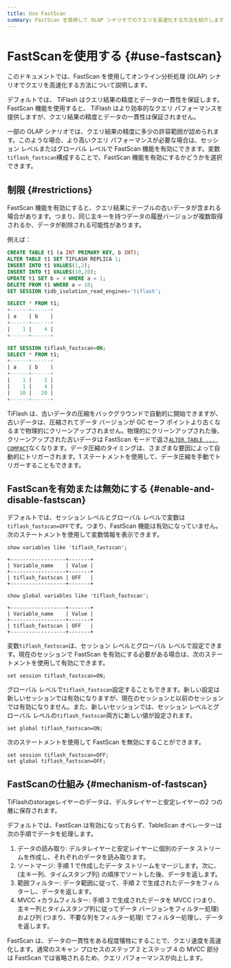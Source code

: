 ```yaml
---
title: Use FastScan
summary: FastScan を使用して OLAP シナリオでのクエリを高速化する方法を紹介します。
---
```


# FastScanを使用する {#use-fastscan}

このドキュメントでは、FastScan を使用してオンライン分析処理 (OLAP) シナリオでクエリを高速化する方法について説明します。

デフォルトでは、 TiFlash はクエリ結果の精度とデータの一貫性を保証します。FastScan 機能を使用すると、 TiFlash はより効率的なクエリ パフォーマンスを提供しますが、クエリ結果の精度とデータの一貫性は保証されません。

一部の OLAP シナリオでは、クエリ結果の精度に多少の許容範囲が認められます。このような場合、より高いクエリ パフォーマンスが必要な場合は、セッション レベルまたはグローバル レベルで FastScan 機能を有効にできます。変数`tiflash_fastscan`構成することで、FastScan 機能を有効にするかどうかを選択できます。

## 制限 {#restrictions}

FastScan 機能を有効にすると、クエリ結果にテーブルの古いデータが含まれる場合があります。つまり、同じ主キーを持つデータの履歴バージョンが複数取得されるか、データが削除される可能性があります。

例えば：

```sql
CREATE TABLE t1 (a INT PRIMARY KEY, b INT);
ALTER TABLE t1 SET TIFLASH REPLICA 1;
INSERT INTO t1 VALUES(1,2);
INSERT INTO t1 VALUES(10,20);
UPDATE t1 SET b = 4 WHERE a = 1;
DELETE FROM t1 WHERE a = 10;
SET SESSION tidb_isolation_read_engines='tiflash';

SELECT * FROM t1;
+------+------+
| a    | b    |
+------+------+
|    1 |    4 |
+------+------+

SET SESSION tiflash_fastscan=ON;
SELECT * FROM t1;
+------+------+
| a    | b    |
+------+------+
|    1 |    2 |
|    1 |    4 |
|   10 |   20 |
+------+------+
```

TiFlash は、古いデータの圧縮をバックグラウンドで自動的に開始できますが、古いデータは、圧縮されてデータ バージョンが GC セーフ ポイントより古くなるまで物理的にクリーンアップされません。物理的にクリーンアップされた後、クリーンアップされた古いデータは FastScan モードで返さ[`ALTER TABLE ... COMPACT`](/sql-statements/sql-statement-alter-table-compact.md)なくなります。データ圧縮のタイミングは、さまざまな要因によって自動的にトリガーされます。1 ステートメントを使用して、データ圧縮を手動でトリガーすることもできます。

## FastScanを有効または無効にする {#enable-and-disable-fastscan}

デフォルトでは、セッション レベルとグローバル レベルで変数は`tiflash_fastscan=OFF`です。つまり、FastScan 機能は有効になっていません。次のステートメントを使用して変数情報を表示できます。

    show variables like 'tiflash_fastscan';

    +------------------+-------+
    | Variable_name    | Value |
    +------------------+-------+
    | tiflash_fastscan | OFF   |
    +------------------+-------+

<!---->

    show global variables like 'tiflash_fastscan';

    +------------------+-------+
    | Variable_name    | Value |
    +------------------+-------+
    | tiflash_fastscan | OFF   |
    +------------------+-------+

変数`tiflash_fastscan`は、セッション レベルとグローバル レベルで設定できます。現在のセッションで FastScan を有効にする必要がある場合は、次のステートメントを使用して有効にできます。

    set session tiflash_fastscan=ON;

グローバル レベルで`tiflash_fastscan`設定することもできます。新しい設定は新しいセッションでは有効になりますが、現在のセッションと以前のセッションでは有効になりません。また、新しいセッションでは、セッション レベルとグローバル レベルの`tiflash_fastscan`両方に新しい値が設定されます。

    set global tiflash_fastscan=ON;

次のステートメントを使用して FastScan を無効にすることができます。

    set session tiflash_fastscan=OFF;
    set global tiflash_fastscan=OFF;

## FastScanの仕組み {#mechanism-of-fastscan}

TiFlashのstorageレイヤーのデータは、デルタレイヤーと安定レイヤーの2 つの層に保存されます。

デフォルトでは、FastScan は有効になっておらず、TableScan オペレーターは次の手順でデータを処理します。

1.  データの読み取り: デルタレイヤーと安定レイヤーに個別のデータ ストリームを作成し、それぞれのデータを読み取ります。
2.  ソートマージ: 手順 1 で作成したデータ ストリームをマージします。次に、(主キー列、タイムスタンプ列) の順序でソートした後、データを返します。
3.  範囲フィルター: データ範囲に従って、手順 2 で生成されたデータをフィルターし、データを返します。
4.  MVCC +カラムフィルター: 手順 3 で生成されたデータを MVCC (つまり、主キー列とタイムスタンプ列に従ってデータ バージョンをフィルター処理) および列 (つまり、不要な列をフィルター処理) でフィルター処理し、データを返します。

FastScan は、データの一貫性をある程度犠牲にすることで、クエリ速度を高速化します。通常のスキャン プロセスのステップ 2 とステップ 4 の MVCC 部分は FastScan では省略されるため、クエリ パフォーマンスが向上します。
